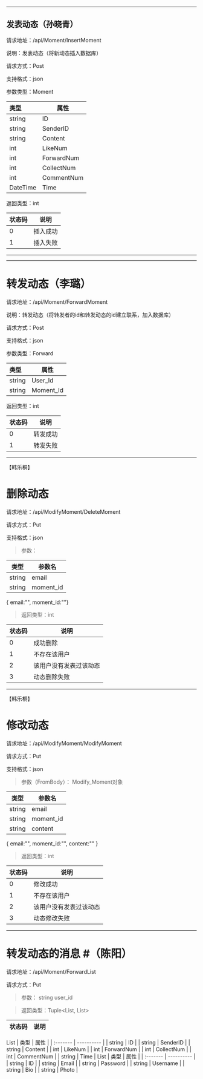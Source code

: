 ﻿------

## 发表动态（孙晓青）

请求地址：/api/Moment/InsertMoment

说明：发表动态（将新动态插入数据库）

请求方式：Post

支持格式：json

参数类型：Moment

| 类型     | 属性       |
| :------- | ---------- |
| string   | ID         |
| string   | SenderID   |
| string   | Content    |
| int      | LikeNum    |
| int      | ForwardNum |
| int      | CollectNum |
| int      | CommentNum |
| DateTime | Time       |

返回类型：int

| 状态码 | 说明     |
| ------ | -------- |
| 0      | 插入成功 |
| 1      | 插入失败 |

------
------

# 转发动态（李璐）

请求地址：/api/Moment/ForwardMoment

说明：转发动态（将转发者的id和转发动态的id建立联系，加入数据库）

请求方式：Post

支持格式：json

参数类型：Forward

| 类型     | 属性       |
| :------- | ---------- |
| string   | User_Id      |
| string   | Moment_Id   |


返回类型：int

| 状态码 | 说明     |
| ------ | -------- |
| 0      | 转发成功 |
| 1      | 转发失败 |

------


【韩乐桐】
# 删除动态 #
请求地址：/api/ModifyMoment/DeleteMoment   
 
请求方式：Put  
  
支持格式：json  
    

> 参数：   

| 类型 | 参数名 |  
| --- | --- |   
| string | email |   
| string | moment_id |  

{ email:"", moment_id:""}   


> 返回类型：int 

| 状态码 | 说明 |    
| -- | -- |  
| 0 | 成功删除 |  
| 1 | 不存在该用户 |  
| 2 | 该用户没有发表过该动态 |  
| 3 | 动态删除失败 |   


-------------                        


【韩乐桐】
# 修改动态 #
请求地址：/api/ModifyMoment/ModifyMoment  
 
请求方式：Put  
  
支持格式：json  
    

> 参数（FromBody）： Modify_Moment对象  

| 类型 | 参数名 |  
| --- | --- |   
| string | email |   
| string | moment_id |  
| string | content |  

{ email:"", moment_id:"", content:"" }   


> 返回类型：int 

| 状态码 | 说明 |    
| -- | -- |  
| 0 | 修改成功 |  
| 1 | 不存在该用户 |  
| 2 | 该用户没有发表过该动态 |  
| 3 | 动态修改失败 |   


-------------                        
# 转发动态的消息 #（陈阳）
请求地址：/api/Moment/ForwardList
 
请求方式：Put  

> 参数： string user_id


> 返回类型：Tuple<List<Moment>, List<Users>> 

| 状态码 | 说明 |    
| -- | -- |  
List<Moment>
| 类型     | 属性       |
| :------- | ---------- |
| string   | ID         |
| string   | SenderID   |
| string   | Content    |
| int      | LikeNum    |
| int      | ForwardNum |
| int      | CollectNum |
| int      | CommentNum |
| string   | Time       |
List<Users>
| 类型     | 属性       |
| :------- | ---------- |
| string   | ID         |
| string   | Email      |
| string   | Password   |
| string   | Username   |
| string   | Bio        |
| string   | Photo      |


